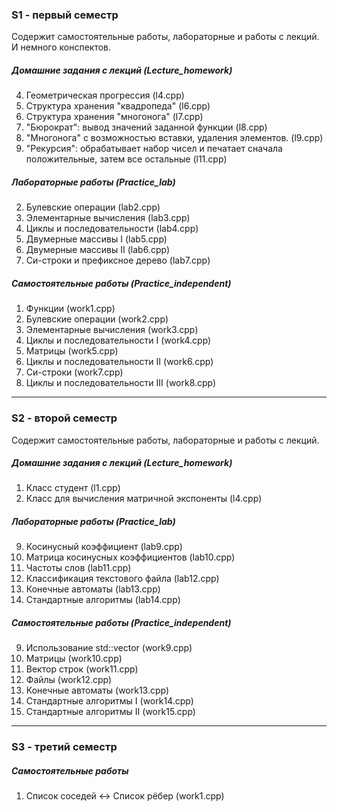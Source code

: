 ### S1 - первый семестр
Содержит самостоятельные работы, лабораторные и работы с лекций.
И немного конспектов.

##### Домашние задания с лекций (Lecture_homework)
4. Геометрическая прогрессия (l4.cpp)
6. Структура хранения "квадропеда" (l6.cpp)
7. Структура хранения "многонога" (l7.cpp)
8. "Бюрократ": вывод значений заданной функции (l8.cpp)
9. "Многонога" с возможностью вставки, удаления элементов. (l9.cpp)
11. "Рекурсия": обрабатывает набор чисел и печатает сначала положительные, затем все остальные (l11.cpp)

##### Лабораторные работы (Practice_lab)
2. Булевские операции (lab2.cpp)
3. Элементарные вычисления (lab3.cpp)
4. Циклы и последовательности (lab4.cpp)
5. Двумерные массивы I (lab5.cpp)
6. Двумерные массивы II (lab6.cpp)
7. Си-строки и префиксное дерево (lab7.cpp)

##### Самостоятельные работы (Practice_independent)
1. Функции (work1.cpp)
2. Булевские операции (work2.cpp)
3. Элементарные вычисления (work3.cpp)
4. Циклы и последовательности I (work4.cpp)
5. Матрицы (work5.cpp)
6. Циклы и последовательности II (work6.cpp)
7. Си-строки (work7.cpp)
8. Циклы и последовательности III (work8.cpp)
___

### S2 - второй семестр
Содержит самостоятельные работы, лабораторные и работы с лекций.

##### Домашние задания с лекций (Lecture_homework)
1. Класс студент (l1.cpp)
4. Класс для вычисления матричной экспоненты (l4.cpp)

##### Лабораторные работы (Practice_lab)
9. Косинусный коэффициент (lab9.cpp)
10. Матрица косинусных коэффициентов (lab10.cpp)
11. Частоты слов (lab11.cpp)
12. Классификация текстового файла (lab12.cpp)
13. Конечные автоматы (lab13.cpp)
14. Стандартные алгоритмы (lab14.cpp)

##### Самостоятельные работы (Practice_independent)
9. Использование std::vector (work9.cpp)
10. Матрицы (work10.cpp)
11. Вектор строк (work11.cpp)
12. Файлы (work12.cpp)
13. Конечные автоматы (work13.cpp)
14. Стандартные алгоритмы I (work14.cpp)
15. Стандартные алгоритмы II (work15.cpp)
___

### S3 - третий семестр

##### Самостоятельные работы
1. Список соседей ↔ Список рёбер (work1.cpp)
